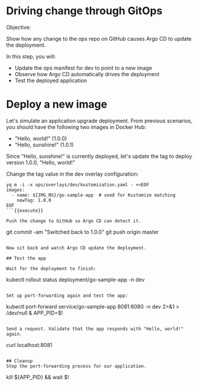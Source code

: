 # Driving change through GitOps

Objective:


Show how any change to the ops repo on GitHub causes Argo CD to update the deployment.

In this step, you will:
* Update the ops manifest for dev to point to a new image
* Observe how Argo CD automatically drives the deployment
* Test the deployed application

# Deploy a new image

Let's simulate an application upgrade deployment. From previous scenarios, you should have the following two images in Docker Hub:
- "Hello, world!" (1.0.0)
- "Hello, sunshine!" (1.0.1)

Since "Hello, sunshine!" is currently deployed, let's update the tag to deploy version 1.0.0, "Hello, world!"

Change the tag value in the dev overlay configuration:

```
yq m -i -x ops/overlays/dev/kustomization.yaml - <<EOF
images:
  - name: ${IMG_NS}/go-sample-app  # used for Kustomize matching
    newTag: 1.0.0
EOF
```{{execute}}

Push the change to GitHub so Argo CD can detect it.

```
git commit -am "Switched back to 1.0.0"
git push origin master
```{{execute}}

Now sit back and watch Argo CD update the deployment.

## Test the app

Wait for the deployment to finish:

```
kubectl rollout status deployment/go-sample-app -n dev
```{{execute}}

Set up port-forwarding again and test the app:

```
kubectl port-forward service/go-sample-app 8081:8080 -n dev 2>&1 > /dev/null &
APP_PID=$!
```{{execute}}

Send a request. Validate that the app responds with "Hello, world!" again.

```
curl localhost:8081
```{{execute}}

## Cleanup
Stop the port-forwarding process for our application.

```
kill ${APP_PID} && wait $!
```{{execute}}
